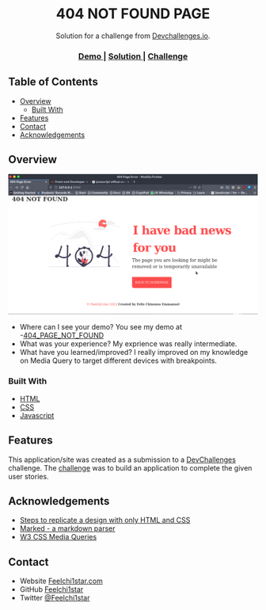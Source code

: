 <h1 align="center">404 NOT FOUND PAGE</h1>

<div align="center">
   Solution for a challenge from  <a href="http://devchallenges.io" target="_blank">Devchallenges.io</a>.
</div>

<div align="center">
  <h3>
    <a href="https://{your-demo-link.your-domain}">
      Demo
    </a>
    <span> | </span>
    <a href="https://github.com/feelchi1star/404-PAGE-NOT-FOUND">
      Solution
    </a>
    <span> | </span>
    <a href="https://devchallenges.io/challenges/wBunSb7FPrIepJZAg0sY">
      Challenge
    </a>
  </h3>
</div>

## Table of Contents

- [Overview](#overview)
  - [Built With](#built-with)
- [Features](#features)
- [Contact](#contact)
- [Acknowledgements](#acknowledgements)

## Overview

![screenshot](404.png)

- Where can I see your demo?
  You see my demo at -[404_PAGE_NOT_FOUND]()
- What was your experience?
  My exprience was really intermediate.
- What have you learned/improved?
  I really improved on my knowledge on Media Query to target different devices with breakpoints.

### Built With

- [HTML](https://html.org/)
- [CSS](https://w3.org/)
- [Javascript](https://javascript.com/)

## Features

This application/site was created as a submission to a [DevChallenges](https://devchallenges.io/challenges) challenge. The [challenge](https://devchallenges.io/challenges/wBunSb7FPrIepJZAg0sY) was to build an application to complete the given user stories.

## Acknowledgements

- [Steps to replicate a design with only HTML and CSS](https://devchallenges-blogs.web.app/how-to-replicate-design/)
- [Marked - a markdown parser](https://github.com/chjj/marked)
- [W3 CSS Media Queries](https://www.w3schools.com/css/css3_mediaqueries.asp)

## Contact

- Website [Feelchi1star.com](https://www.feelchi1star.com)
- GitHub [Feelchi1star](https://github.com/feelchi1star)
- Twitter [@Feelchi1star](https://twitter.com/feelchi1starcom)
